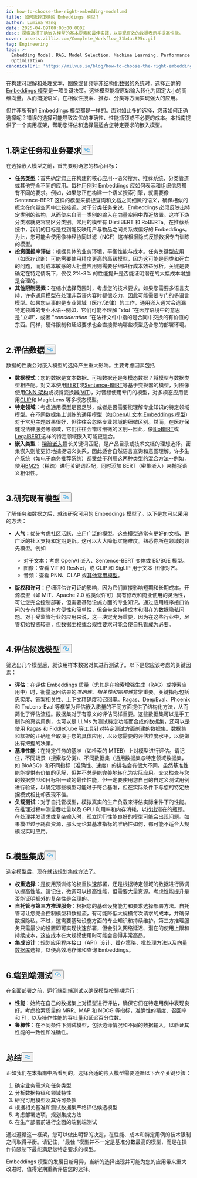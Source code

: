 ```yaml
---
id: how-to-choose-the-right-embedding-model.md
title: 如何选择正确的 Embeddings 模型？
author: Lumina Wang
date: 2025-04-09T00:00:00.000Z
desc: 探索选择正确嵌入模型的基本要素和最佳实践，以实现有效的数据表示并提高性能。
cover: assets.zilliz.com/Complete_Workflow_31b4ac825c.gif
tag: Engineering
tags: >-
  Embedding Model, RAG, Model Selection, Machine Learning, Performance
  Optimization
canonicalUrl: 'https://milvus.io/blog/how-to-choose-the-right-embedding-model.md'
---
```

<p>在构建可理解和处理文本、图像或音频等<a href="https://zilliz.com/learn/introduction-to-unstructured-data">非结构化数据的</a>系统时，选择正确的<a href="https://zilliz.com/ai-models">Embeddings 模型</a>是一项关键决策。这些模型能将原始输入转化为固定大小的高维向量，从而捕捉语义，在相似性搜索、推荐、分类等方面实现强大的应用。</p>
<p>但并非所有的 Embeddings 模型都是一样的。面对如此多的选择，您该如何正确选择呢？错误的选择可能导致次优的准确性、性能瓶颈或不必要的成本。本指南提供了一个实用框架，帮助您评估和选择最适合您特定要求的嵌入模型。</p>
<p>
  <span class="img-wrapper">
    <img translate="no" src="https://assets.zilliz.com/Complete_Workflow_31b4ac825c.gif" alt="" class="doc-image" id="" />
    <span></span>
  </span>
</p>
<h2 id="1-Define-Your-Task-and-Business-Requirements" class="common-anchor-header">1.确定任务和业务要求<button data-href="#1-Define-Your-Task-and-Business-Requirements" class="anchor-icon" translate="no">
      <svg translate="no"
        aria-hidden="true"
        focusable="false"
        height="20"
        version="1.1"
        viewBox="0 0 16 16"
        width="16"
      >
        <path
          fill="#0092E4"
          fill-rule="evenodd"
          d="M4 9h1v1H4c-1.5 0-3-1.69-3-3.5S2.55 3 4 3h4c1.45 0 3 1.69 3 3.5 0 1.41-.91 2.72-2 3.25V8.59c.58-.45 1-1.27 1-2.09C10 5.22 8.98 4 8 4H4c-.98 0-2 1.22-2 2.5S3 9 4 9zm9-3h-1v1h1c1 0 2 1.22 2 2.5S13.98 12 13 12H9c-.98 0-2-1.22-2-2.5 0-.83.42-1.64 1-2.09V6.25c-1.09.53-2 1.84-2 3.25C6 11.31 7.55 13 9 13h4c1.45 0 3-1.69 3-3.5S14.5 6 13 6z"
        ></path>
      </svg>
    </button></h2><p>在选择嵌入模型之前，首先要明确您的核心目标：</p>
<ul>
<li><strong>任务类型：</strong>首先确定您正在构建的核心应用--语义搜索、推荐系统、分类管道或其他完全不同的应用。每种用例对 Embeddings 应如何表示和组织信息都有不同的要求。例如，如果您正在构建一个语义搜索引擎，就需要像 Sentence-BERT 这样的模型来捕捉查询和文档之间细微的语义，确保相似的概念在向量空间中比较接近。对于分类任务来说，Embeddings 必须反映出特定类别的结构，从而使来自同一类别的输入在向量空间中靠近放置。这样下游分类器就更容易区分类别。常用的模型有 DistilBERT 和 RoBERTa。在推荐系统中，我们的目标是找到能反映用户与物品之间关系或偏好的 Embeddings。为此，您可能会使用像神经协同过滤（NCF）这样根据隐式反馈数据专门训练的模型。</li>
<li><strong>投资回报率评估：</strong>根据具体的业务环境，平衡性能与成本。任务关键型应用（如医疗诊断）可能需要使用精度更高的高级模型，因为这可能是同类和死亡的问题，而对成本敏感的大批量应用则需要仔细进行成本效益分析。关键是要确定在特定情况下，仅仅 2%-3% 的性能提升是否能证明潜在的大幅成本增加是合理的。</li>
<li><strong>其他限制因素：</strong>在缩小选择范围时，考虑您的技术要求。如果您需要多语言支持，许多通用模型在处理非英语内容时都很吃力，因此可能需要专门的多语言模型。如果您从事的是专业领域（医疗/法律）的工作，通用嵌入通常会遗漏特定领域的专业术语--例如，它们可能不理解 "<em>stat "</em>在医疗语境中的意思是<em>"立即"，</em>或者 "<em>consideration</em> <em>"</em>在法律文件中指的是合同中交换的有价值的东西。同样，硬件限制和延迟要求也会直接影响哪些模型适合您的部署环境。</li>
</ul>
<p>
  <span class="img-wrapper">
    <img translate="no" src="https://assets.zilliz.com/clarify_task_and_business_requirement_b1bce2ccc0.png" alt="" class="doc-image" id="" />
    <span></span>
  </span>
</p>
<h2 id="2-Evaluate-Your-Data" class="common-anchor-header">2.评估数据<button data-href="#2-Evaluate-Your-Data" class="anchor-icon" translate="no">
      <svg translate="no"
        aria-hidden="true"
        focusable="false"
        height="20"
        version="1.1"
        viewBox="0 0 16 16"
        width="16"
      >
        <path
          fill="#0092E4"
          fill-rule="evenodd"
          d="M4 9h1v1H4c-1.5 0-3-1.69-3-3.5S2.55 3 4 3h4c1.45 0 3 1.69 3 3.5 0 1.41-.91 2.72-2 3.25V8.59c.58-.45 1-1.27 1-2.09C10 5.22 8.98 4 8 4H4c-.98 0-2 1.22-2 2.5S3 9 4 9zm9-3h-1v1h1c1 0 2 1.22 2 2.5S13.98 12 13 12H9c-.98 0-2-1.22-2-2.5 0-.83.42-1.64 1-2.09V6.25c-1.09.53-2 1.84-2 3.25C6 11.31 7.55 13 9 13h4c1.45 0 3-1.69 3-3.5S14.5 6 13 6z"
        ></path>
      </svg>
    </button></h2><p>数据的性质会对嵌入模型的选择产生重大影响。主要考虑因素包括</p>
<ul>
<li><strong>数据模式：</strong>您的数据是文本数据、可视数据还是多模态数据？将模型与数据类型相匹配。对文本使用<a href="https://zilliz.com/learn/what-is-bert">BERT</a>或<a href="https://zilliz.com/learn/Sentence-Transformers-for-Long-Form-Text">Sentence-BERT</a>等基于变换器的模型，对图像使用<a href="https://zilliz.com/glossary/convolutional-neural-network">CNN 架构</a>或视觉变换器<a href="https://zilliz.com/learn/understanding-vision-transformers-vit">(ViT</a>)，对音频使用专门的模型，对多模态应用使用<a href="https://zilliz.com/learn/exploring-openai-clip-the-future-of-multimodal-ai-learning">CLIP</a>和 MagicLens 等多模态模型。</li>
<li><strong>特定领域：</strong>考虑通用模型是否足够，或者是否需要能理解专业知识的特定领域模型。在不同数据集上训练的通用模型（如<a href="https://zilliz.com/ai-models/text-embedding-3-large">OpenAI 文本 Embeddings 模型</a>）对于常见主题效果很好，但往往会忽略专业领域的细微区别。然而，在医疗保健或法律服务等领域，它们往往会错过细微的区别--因此，像<a href="https://arxiv.org/abs/1901.08746">BioBERT</a>或<a href="https://arxiv.org/abs/2010.02559">LegalBERT</a>这样的特定领域嵌入可能更适合。</li>
<li><strong>嵌入类型：</strong> <a href="https://zilliz.com/learn/sparse-and-dense-embeddings">稀疏嵌入</a>擅长关键词匹配，是产品目录或技术文档的理想选择。密集嵌入则能更好地捕捉语义关系，因此适合自然语言查询和意图理解。许多生产系统（如电子商务推荐系统）都受益于利用这两种类型的混合方法--例如，使用<a href="https://zilliz.com/learn/mastering-bm25-a-deep-dive-into-the-algorithm-and-application-in-milvus">BM25</a>（稀疏）进行关键词匹配，同时添加 BERT（密集嵌入）来捕捉语义相似性。</li>
</ul>
<p>
  <span class="img-wrapper">
    <img translate="no" src="https://assets.zilliz.com/evaluate_your_data_6caeeb813e.png" alt="" class="doc-image" id="" />
    <span></span>
  </span>
</p>
<h2 id="3-Research-Available-Models" class="common-anchor-header">3.研究现有模型<button data-href="#3-Research-Available-Models" class="anchor-icon" translate="no">
      <svg translate="no"
        aria-hidden="true"
        focusable="false"
        height="20"
        version="1.1"
        viewBox="0 0 16 16"
        width="16"
      >
        <path
          fill="#0092E4"
          fill-rule="evenodd"
          d="M4 9h1v1H4c-1.5 0-3-1.69-3-3.5S2.55 3 4 3h4c1.45 0 3 1.69 3 3.5 0 1.41-.91 2.72-2 3.25V8.59c.58-.45 1-1.27 1-2.09C10 5.22 8.98 4 8 4H4c-.98 0-2 1.22-2 2.5S3 9 4 9zm9-3h-1v1h1c1 0 2 1.22 2 2.5S13.98 12 13 12H9c-.98 0-2-1.22-2-2.5 0-.83.42-1.64 1-2.09V6.25c-1.09.53-2 1.84-2 3.25C6 11.31 7.55 13 9 13h4c1.45 0 3-1.69 3-3.5S14.5 6 13 6z"
        ></path>
      </svg>
    </button></h2><p>了解任务和数据之后，就该研究可用的 Embeddings 模型了。以下是您可以采用的方法：</p>
<ul>
<li><p><strong>人气：</strong>优先考虑社区活跃、应用广泛的模型。这些模型通常有更好的文档、更广泛的社区支持和定期更新。这可以大大降低实施难度。熟悉你所在领域的领先模型。例如</p>
<ul>
<li>对于文本：考虑 OpenAI 嵌入、Sentence-BERT 变体或 E5/BGE 模型。</li>
<li>图像：查看 ViT 和 ResNet，或 CLIP 和 SigLIP 用于文本-图像对齐。</li>
<li>音频：查看 PNN、CLAP 或<a href="https://zilliz.com/learn/top-10-most-used-embedding-models-for-audio-data">其他常用模型</a>。</li>
</ul></li>
<li><p><strong>版权和许可</strong>：仔细评估许可证的影响，因为它们直接影响短期和长期成本。开源模型（如 MIT、Apache 2.0 或类似许可）具有修改和商业使用的灵活性，可让您完全控制部署，但需要基础设施方面的专业知识。通过应用程序接口访问的专有模型具有方便性和简单性，但会带来持续成本和潜在的数据隐私问题。对于受监管行业的应用来说，这一决定尤为重要，因为在这些行业中，尽管初始投资较高，但数据主权或合规性要求可能会使自托管成为必要。</p></li>
</ul>
<p>
  <span class="img-wrapper">
    <img translate="no" src="https://assets.zilliz.com/model_research2_b0df75cb55.png" alt="" class="doc-image" id="" />
    <span></span>
  </span>
</p>
<h2 id="4-Evaluate-Candidate-Models" class="common-anchor-header">4.评估候选模型<button data-href="#4-Evaluate-Candidate-Models" class="anchor-icon" translate="no">
      <svg translate="no"
        aria-hidden="true"
        focusable="false"
        height="20"
        version="1.1"
        viewBox="0 0 16 16"
        width="16"
      >
        <path
          fill="#0092E4"
          fill-rule="evenodd"
          d="M4 9h1v1H4c-1.5 0-3-1.69-3-3.5S2.55 3 4 3h4c1.45 0 3 1.69 3 3.5 0 1.41-.91 2.72-2 3.25V8.59c.58-.45 1-1.27 1-2.09C10 5.22 8.98 4 8 4H4c-.98 0-2 1.22-2 2.5S3 9 4 9zm9-3h-1v1h1c1 0 2 1.22 2 2.5S13.98 12 13 12H9c-.98 0-2-1.22-2-2.5 0-.83.42-1.64 1-2.09V6.25c-1.09.53-2 1.84-2 3.25C6 11.31 7.55 13 9 13h4c1.45 0 3-1.69 3-3.5S14.5 6 13 6z"
        ></path>
      </svg>
    </button></h2><p>筛选出几个模型后，就该用样本数据对其进行测试了。以下是您应该考虑的关键因素：</p>
<ul>
<li><strong>评估：</strong>在评估 Embeddings 质量（尤其是在检索增强生成（RAG）或搜索应用中）时，衡量返回结果的<em>准确性、相关性和完整性</em>非常重要。关键指标包括忠实度、答案相关性、上下文精确度和召回率。Ragas、DeepEval、Phoenix 和 TruLens-Eval 等框架为评估嵌入质量的不同方面提供了结构化方法，从而简化了评估流程。数据集对于有意义的评估同样重要。这些数据集可以是手工制作的真实用例，也可以是 LLMs 为测试特定功能而合成的数据集，还可以是使用 Ragas 和 FiddleCube 等工具针对特定测试方面创建的数据集。数据集和框架的正确组合取决于您的具体应用，以及您需要的评估粒度水平，以便做出有把握的决策。</li>
<li><strong>基准性能：</strong>在特定任务的基准（如检索的 MTEB）上对模型进行评估。请记住，不同场景（搜索与分类）、不同数据集（通用数据集与特定领域数据集，如 BioASQ）和不同指标（准确性、速度）的排名会有很大不同。虽然基准性能能提供有价值的见解，但并不总是能完美地转化为实际应用。交叉检查与您的数据类型和目标相一致的最佳性能，但一定要使用您自己的自定义测试用例进行验证，以确定哪些模型可能过于符合基准，但在实际条件下与您的特定数据模式相比却表现不佳。</li>
<li><strong>负载测试：</strong>对于自托管模型，模拟真实的生产负载来评估实际条件下的性能。在推理过程中测量吞吐量以及 GPU 利用率和内存消耗，以找出潜在的瓶颈。在处理并发请求或复杂输入时，孤立运行性能良好的模型可能会出现问题。如果模型过于耗费资源，那么无论其基准指标的准确性如何，都可能不适合大规模或实时应用。</li>
</ul>
<p>
  <span class="img-wrapper">
    <img translate="no" src="https://assets.zilliz.com/evaluate_candidate_models_3a7edd9cd7.png" alt="" class="doc-image" id="" />
    <span></span>
  </span>
</p>
<h2 id="5-Model-Integration" class="common-anchor-header">5.模型集成<button data-href="#5-Model-Integration" class="anchor-icon" translate="no">
      <svg translate="no"
        aria-hidden="true"
        focusable="false"
        height="20"
        version="1.1"
        viewBox="0 0 16 16"
        width="16"
      >
        <path
          fill="#0092E4"
          fill-rule="evenodd"
          d="M4 9h1v1H4c-1.5 0-3-1.69-3-3.5S2.55 3 4 3h4c1.45 0 3 1.69 3 3.5 0 1.41-.91 2.72-2 3.25V8.59c.58-.45 1-1.27 1-2.09C10 5.22 8.98 4 8 4H4c-.98 0-2 1.22-2 2.5S3 9 4 9zm9-3h-1v1h1c1 0 2 1.22 2 2.5S13.98 12 13 12H9c-.98 0-2-1.22-2-2.5 0-.83.42-1.64 1-2.09V6.25c-1.09.53-2 1.84-2 3.25C6 11.31 7.55 13 9 13h4c1.45 0 3-1.69 3-3.5S14.5 6 13 6z"
        ></path>
      </svg>
    </button></h2><p>选定模型后，现在就该规划集成方法了。</p>
<ul>
<li><strong>权重选择：</strong>是使用预训练的权重快速部署，还是根据特定领域的数据进行微调以提高性能。请记住，微调可以提高性能，但需要大量资源。考虑性能提升是否能证明额外的复杂性是合理的。</li>
<li><strong>自托管与第三方推理服务：</strong>根据您的基础设施能力和要求选择部署方法。自托管可让您完全控制模型和数据流，有可能降低大规模每次请求的成本，并确保数据隐私。不过，这需要基础设施方面的专业知识和持续维护。第三方推理服务只需最少的设置即可实现快速部署，但会引入网络延迟、潜在的使用上限和持续成本，这些成本在大规模使用时可能会变得非常高昂。</li>
<li><strong>集成设计：</strong>规划应用程序接口（API）设计、缓存策略、批处理方法以及<a href="https://milvus.io/blog/what-is-a-vector-database.md">向量数据库</a>选择，以便高效地存储和查询 Embeddings。</li>
</ul>
<p>
  <span class="img-wrapper">
    <img translate="no" src="https://assets.zilliz.com/model_integration_8c8f0410c7.png" alt="" class="doc-image" id="" />
    <span></span>
  </span>
</p>
<h2 id="6-End-to-End-Testing" class="common-anchor-header">6.端到端测试<button data-href="#6-End-to-End-Testing" class="anchor-icon" translate="no">
      <svg translate="no"
        aria-hidden="true"
        focusable="false"
        height="20"
        version="1.1"
        viewBox="0 0 16 16"
        width="16"
      >
        <path
          fill="#0092E4"
          fill-rule="evenodd"
          d="M4 9h1v1H4c-1.5 0-3-1.69-3-3.5S2.55 3 4 3h4c1.45 0 3 1.69 3 3.5 0 1.41-.91 2.72-2 3.25V8.59c.58-.45 1-1.27 1-2.09C10 5.22 8.98 4 8 4H4c-.98 0-2 1.22-2 2.5S3 9 4 9zm9-3h-1v1h1c1 0 2 1.22 2 2.5S13.98 12 13 12H9c-.98 0-2-1.22-2-2.5 0-.83.42-1.64 1-2.09V6.25c-1.09.53-2 1.84-2 3.25C6 11.31 7.55 13 9 13h4c1.45 0 3-1.69 3-3.5S14.5 6 13 6z"
        ></path>
      </svg>
    </button></h2><p>在全面部署之前，运行端到端测试以确保模型按预期运行：</p>
<ul>
<li><strong>性能</strong>：始终在自己的数据集上对模型进行评估，确保它们在特定用例中表现良好。考虑检索质量的 MRR、MAP 和 NDCG 等指标，准确性的精度、召回率和 F1，以及操作性能的吞吐量和延迟百分位数。</li>
<li><strong>鲁棒性</strong>：在不同条件下测试模型，包括边缘情况和不同的数据输入，以验证其性能的一致性和准确性。</li>
</ul>
<p>
  <span class="img-wrapper">
    <img translate="no" src="https://assets.zilliz.com/end_to_end_testing_7ae244a73b.png" alt="" class="doc-image" id="" />
    <span></span>
  </span>
</p>
<h2 id="Summary" class="common-anchor-header">总结<button data-href="#Summary" class="anchor-icon" translate="no">
      <svg translate="no"
        aria-hidden="true"
        focusable="false"
        height="20"
        version="1.1"
        viewBox="0 0 16 16"
        width="16"
      >
        <path
          fill="#0092E4"
          fill-rule="evenodd"
          d="M4 9h1v1H4c-1.5 0-3-1.69-3-3.5S2.55 3 4 3h4c1.45 0 3 1.69 3 3.5 0 1.41-.91 2.72-2 3.25V8.59c.58-.45 1-1.27 1-2.09C10 5.22 8.98 4 8 4H4c-.98 0-2 1.22-2 2.5S3 9 4 9zm9-3h-1v1h1c1 0 2 1.22 2 2.5S13.98 12 13 12H9c-.98 0-2-1.22-2-2.5 0-.83.42-1.64 1-2.09V6.25c-1.09.53-2 1.84-2 3.25C6 11.31 7.55 13 9 13h4c1.45 0 3-1.69 3-3.5S14.5 6 13 6z"
        ></path>
      </svg>
    </button></h2><p>正如我们在本指南中所看到的，选择合适的嵌入模型需要遵循以下六个关键步骤：</p>
<ol>
<li>确定业务需求和任务类型</li>
<li>分析数据特征和领域特性</li>
<li>研究可用模型及其许可条款</li>
<li>根据相关基准和测试数据集严格评估候选模型</li>
<li>考虑部署选项，规划集成方法</li>
<li>在生产部署前进行全面的端到端测试</li>
</ol>
<p>通过遵循这一框架，您可以做出明智的决定，在性能、成本和特定用例的技术限制之间取得平衡。请记住，"最佳 "模型并不一定是基准分数最高的模型，而是在操作符限制下最能满足您特定要求的模型。</p>
<p>Embeddings 模型的发展日新月异，当新的选择出现并可能为您的应用带来重大改进时，值得定期重新评估您的选择。</p>
